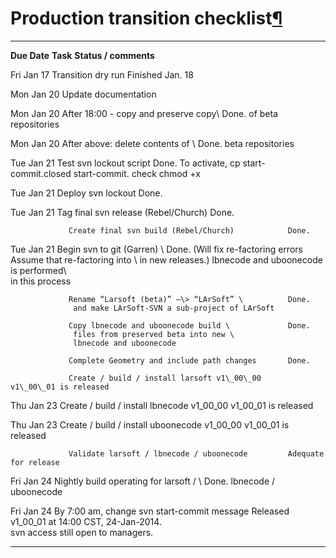 Production transition checklist[¶](#Production-transition-checklist)
====================================================================

  -------------- ------------------------------------------------ ------------------------------------------------------------------------
  **Due Date**   **Task**                                         **Status / comments**

  Fri Jan 17     Transition dry run                               Finished Jan. 18

  Mon Jan 20     Update documentation                             

  Mon Jan 20     After 18:00 - copy and preserve copy\            Done.
                  of beta repositories                            

  Mon Jan 20     After above: delete contents of \                Done.
                  beta repositories                               

  Tue Jan 21     Test svn lockout script                          Done. To activate, cp start-commit.closed start-commit. check chmod +x

  Tue Jan 21     Deploy svn lockout                               Done.

  Tue Jan 21     Tag final svn release (Rebel/Church)             Done.

                 Create final svn build (Rebel/Church)            Done.

  Tue Jan 21     Begin svn to git (Garren) \                      Done. (Will fix re-factoring errors \
                  Assume that re-factoring into \                  in new releases.)
                  lbnecode and uboonecode is performed\           
                  in this process                                 

                 Rename “Larsoft (beta)” –\> “LArSoft” \          Done.
                  and make LArSoft-SVN a sub-project of LArSoft   

                 Copy lbnecode and uboonecode build \             Done.
                  files from preserved beta into new \            
                  lbnecode and uboonecode                         

                 Complete Geometry and include path changes       Done.

                 Create / build / install larsoft v1\_00\_00      v1\_00\_01 is released

  Thu Jan 23     Create / build / install lbnecode v1\_00\_00     v1\_00\_01 is released

  Thu Jan 23     Create / build / install uboonecode v1\_00\_00   v1\_00\_01 is released

                 Validate larsoft / lbnecode / uboonecode         Adequate for release

  Fri Jan 24     Nightly build operating for larsoft / \          Done.
                  lbnecode / uboonecode                           

  Fri Jan 24     By 7:00 am, change svn start-commit message      Released v1\_00\_01 at 14:00 CST, 24-Jan-2014.\
                                                                   svn access still open to managers.
  -------------- ------------------------------------------------ ------------------------------------------------------------------------
